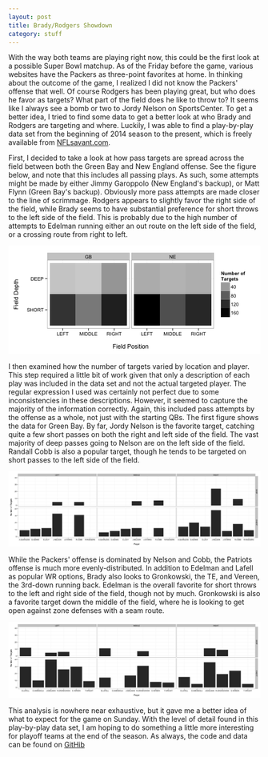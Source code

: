 ```yaml
---
layout: post
title: Brady/Rodgers Showdown
category: stuff
---
```


With the way both teams are playing right now, this could be the first look at a possible Super Bowl matchup. As of the Friday before the game, various websites have the Packers as three-point favorites at home. In thinking about the outcome of the game, I realized I did not know the Packers' offense that well. Of course Rodgers has been playing great, but who does he favor as targets? What part of the field does he like to throw to? It seems like I always see a bomb or two to Jordy Nelson on SportsCenter. To get a better idea, I tried to find some data to get a better look at who Brady and Rodgers are targeting and where. Luckily, I was able to find a play-by-play data set from the beginning of 2014 season to the present, which is freely available from [NFLsavant.com](http://nflsavant.com/about.php). 

First, I decided to take a look at how pass targets are spread across the field between both the Green Bay and New England offense. See the figure below, and note that this includes all passing plays. As such, some attempts might be made by either Jimmy Garoppolo (New England's backup), or Matt Flynn (Green Bay's backup). Obviously more pass attempts are made closer to the line of scrimmage. Rodgers appears to slightly favor the right side of the field, while Brady seems to have substantial preference for short throws to the left side of the field. This is probably due to the high number of attempts to Edelman running either an out route on the left side of the field, or a crossing route from right to left.




    
![center](/figs/2014-11-28-brady-vs-rodgers/unnamed-chunk-3.png) 

I then examined how the number of targets varied by location and player. This step required a little bit of work given that only a description of each play was included in the data set and not the actual targeted player. The regular expression I used was certainly not perfect due to some inconsistencies in these descriptions. However, it seemed to capture the majority of the information correctly. Again, this included pass attempts by the offense as a whole, not just with the starting QBs. The first figure shows the data for Green Bay. By far, Jordy Nelson is the favorite target, catching quite a few short passes on both the right and left side of the field. The vast majority of deep passes going to Nelson are on the left side of the field. Randall Cobb is also a popular target, though he tends to be targeted on short passes to the left side of the field.



![center](/figs/2014-11-28-brady-vs-rodgers/unnamed-chunk-5.png) 

While the Packers' offense is dominated by Nelson and Cobb, the Patriots offense is much more evenly-distributed. In addition to Edelman and Lafell as popular WR options, Brady also looks to Gronkowski, the TE, and Vereen, the 3rd-down running back. Edelman is the overall favorite for short throws to the left and right side of the field, though not by much. Gronkowski is also a favorite target down the middle of the field, where he is looking to get open against zone defenses with a seam route.  

![center](/figs/2014-11-28-brady-vs-rodgers/unnamed-chunk-6.png) 

This analysis is nowhere near exhaustive, but it gave me a better idea of what to expect for the game on Sunday. With the level of detail found in this play-by-play data set, I am hoping to do something a little more interesting for playoff teams at the end of the season. As always, the code and data can be found on [GitHib](https://github.com/dpmartin42/dpmartin42.github.io)

